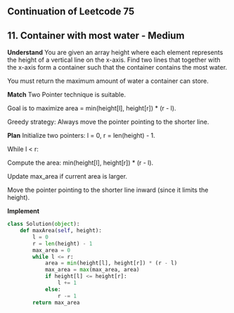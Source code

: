 ## Continuation of Leetcode 75
## 11. Container with most water - Medium
**Understand**
You are given an array height where each element represents the height of a vertical line on the x-axis. Find two lines that together with the x-axis form a container such that the container contains the most water.

You must return the maximum amount of water a container can store.

**Match**
Two Pointer technique is suitable.

Goal is to maximize area = min(height[l], height[r]) * (r - l).

Greedy strategy: Always move the pointer pointing to the shorter line.

**Plan**
Initialize two pointers: l = 0, r = len(height) - 1.

While l < r:

Compute the area: min(height[l], height[r]) * (r - l).

Update max_area if current area is larger.

Move the pointer pointing to the shorter line inward (since it limits the height).

**Implement**
```python
class Solution(object):
    def maxArea(self, height):
        l = 0
        r = len(height) - 1
        max_area = 0
        while l <= r:
            area = min(height[l], height[r]) * (r - l)
            max_area = max(max_area, area)
            if height[l] <= height[r]:
                l += 1
            else:
                r -= 1
        return max_area
```
